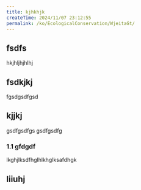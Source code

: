 ```yaml
---
title: kjhkhjk
createTime: 2024/11/07 23:12:55
permalink: /ko/EcologicalConservation/WjeitaGt/
---
```



## fsdfs
hkjhljhjhlhj
## fsdkjkj

fgsdgsdfgsd

## kjjkj

gsdfgsdfgs
gsdfgsdfg

### 1.1 gfdgdf


lkghjlksdfhglhlkhglksafdhgk

## liiuhj



